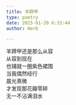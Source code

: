 ```yaml
---  
title: 羊蹄甲  
type: poetry  
date: 2015-01-20 6:33:44  
author: Herb  

---    
```

羊蹄甲还是那么从容    
从容到现在    
也铺就一圈紫色裙围    
当我偶然经行    
晨光熹微    
才发现那花瓣零碎    
无一不沾满泪水  
